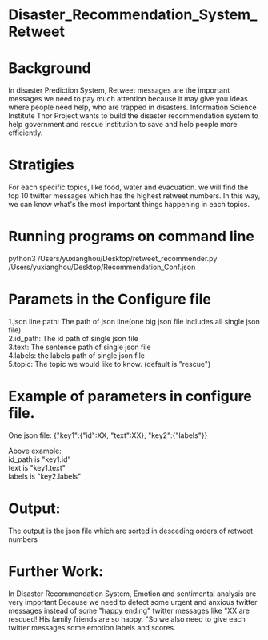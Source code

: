 # Disaster_Recommendation_System_Retweet

# Background   

In disaster Prediction System, Retweet messages are the important messages we need to pay much attention because it may give you ideas where people need help, who are trapped in disasters. Information Science Institute Thor Project wants to build the disaster recommendation system to help government and rescue institution to save and help people more efficiently. 



# Stratigies     

For each specific topics, like food, water and evacuation. we will find the top 10 twitter messages which has the highest retweet numbers. In this way, we can know what's the most important things happening in each topics. 




# Running programs on command line   
python3 /Users/yuxianghou/Desktop/retweet_recommender.py /Users/yuxianghou/Desktop/Recommendation_Conf.json




# Paramets in the Configure file
1.json line path:  The path of json line(one big json file includes all single json file)   
2.id_path: The id path of single json file    
3.text: The sentence path of single json file   
4.labels: the labels path of single json file   
5.topic: The topic we would like to know. (default is "rescue")  

# Example of parameters in configure file. 
One json file:
{"key1":{"id":XX, "text":XX}, "key2":{"labels"}}

Above example:   
id_path is "key1.id"   
text is "key1.text"  
labels is "key2.labels"



# Output:
The output is the json file which are sorted in desceding orders of retweet numbers




# Further Work:

In Disaster Recommendation System, Emotion and sentimental analysis are very important Because we need to detect some urgent and anxious twitter messages instead of some "happy ending" twitter messages like "XX are rescued! His family friends are so happy. "So we also need to give each twitter messages some emotion labels and scores.  



















